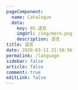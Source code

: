 ```yaml
---
pageComponent: 
  name: Catalogue
  data: 
    key: 05.语言
    imgUrl: /img/more.png
    description: 语言
title: 语言
date: 2020-03-11 21:50:56
permalink: /language
sidebar: false
article: false
comment: true
editLink: false
---
```

